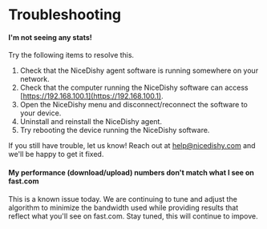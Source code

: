 # Troubleshooting

#### I'm not seeing any stats!

Try the following items to resolve this.

1. Check that the NiceDishy agent software is running somewhere on your network.
1. Check that the computer running the NiceDishy software can access [https://192.168.100.1](https://192.168.100.1).
1. Open the NiceDishy menu and disconnect/reconnect the software to your device.
1. Uninstall and reinstall the NiceDishy agent.
1. Try rebooting the device running the NiceDishy software.

If you still have trouble, let us know! Reach out at [help@nicedishy.com](mailto:help@nicedishy.com) and we'll be happy to get it fixed.

#### My performance (download/upload) numbers don't match what I see on fast.com

This is a known issue today. We are continuing to tune and adjust the algorithm to minimize the bandwidth used while providing results 
that reflect what you'll see on fast.com. Stay tuned, this will continue to impove.
